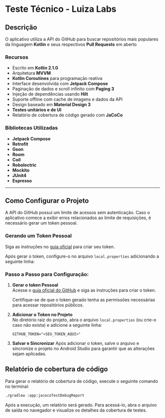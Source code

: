# Teste Técnico - Luiza Labs

## Descrição
O aplicativo utiliza a API do GitHub para buscar repositórios mais populares da linguagem **Kotlin** e seus respectivos **Pull Requests** em aberto

### Recursos
- Escrito em **Kotlin 2.1.0**
- Arquitetura **MVVM**
- **Kotlin Coroutines** para programação reativa
- Interface desenvolvida com **Jetpack Compose**
- Paginação de dados e scroll infinito com **Paging 3**
- Injeção de dependências usando **Hilt**
- Suporte offline com cache de imagens e dados da API
- Design baseado em **Material Design 3**
- **Testes unitários e de UI**
- Relatório de cobertura de código gerado com **JaCoCo**

### Bibliotecas Utilizadas
- **Jetpack Compose**
- **Retrofit**
- **Gson**
- **Room**
- **Coil**
- **Robolectric**
- **Mockito**
- **JUnit4**
- **Espresso**

---

## Como Configurar o Projeto
A API do GitHub possui um limite de acessos sem autenticação. Caso o aplicativo comece a exibir erros relacionados ao limite de requisições, é necessário gerar um token pessoal.  

### Gerando um Token Pessoal
Siga as instruções no [guia oficial](https://docs.github.com/pt/rest/authentication/authenticating-to-the-rest-api?apiVersion=2022-11-28#autenticar-com-um-personal-access-token) para criar seu token.

Após gerar o token, configure-o no arquivo `local.properties` adicionando a seguinte linha:

### Passo a Passo para Configuração:

1. **Gerar o token Pessoal**  
   Acesse o [guia oficial do GitHub](https://docs.github.com/pt/rest/authentication/authenticating-to-the-rest-api?apiVersion=2022-11-28#autenticar-com-um-personal-access-token) e siga as instruções para criar o token.  
   
   Certifique-se de que o token gerado tenha as permissões necessárias para acessar repositórios públicos.

2. **Adicionar o Token no Projeto**  
   No diretório raiz do projeto, abra o arquivo `local.properties` (ou crie-o caso não exista) e adicione a seguinte linha:  
   ```properties
   GITHUB_TOKEN="<SEU_TOKEN_AQUI>"
   ```

3. **Salvar e Sincronizar**
    Após adicionar o token, salve o arquivo e sincronize o projeto no Android Studio para garantir que as alterações sejam aplicadas.


## Relatório de cobertura de código
Para gerar o relatório de cobertura de código, execute o seguinte comando no terminal:  
```sh
./gradlew :app:jacocoTestDebugReport
```
Após a execução, um relatório será gerado. Para acessá-lo, abra o arquivo de saída no navegador e visualize os detalhes da cobertura de testes.
